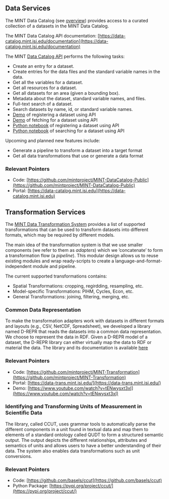 ## Data Services

The MINT Data Catalog (see [overview](https://mintproject.readthedocs.io/en/latest/datacatalog/)) provides access to a curated collection of a datasets in the MINT Data Catalog.

The MINT Data Catalog API documentation: [https://data-catalog.mint.isi.edu/documentation](https://data-catalog.mint.isi.edu/documentation)

The MINT [Data Catalog API](https://data-catalog.mint.isi.edu/documentation) performs the following tasks:

- Create an entry for a dataset.
- Create entries for the data files and the standard variable names in the data.
- Get all the variables for a dataset.
- Get all resources for a dataset.
- Get all datasets for an area (given a bounding box).
- Metadata about the dataset, standard variable names, and files.
- Full-text search of a dataset.
- Search datasets by name, id, or standard variable names.
- [Demo](https://youtu.be/9ER74oVgkv0) of registering a dataset using API
- [Demo](https://youtu.be/DIKU-4k5mKs) of fetching for a dataset using API
- [Python notebook](https://github.com/mintproject/MINT-DataCatalog-Public/blob/master/demo/api_demo.ipynb) of registering a dataset using API
- [Python notebook](https://github.com/mintproject/MINT-DataCatalog-Public/blob/master/demo/CHIRPS_browse.ipynb) of searching for a dataset using API

Upcoming and planned new features include:

- Generate a pipeline to transform a dataset into a target format
- Get all data transformations that use or generate a data format

### Relevant Pointers
- Code: [https://github.com/mintproject/MINT-DataCatalog-Public](https://github.com/mintproject/MINT-DataCatalog-Public)
- Portal: [https://data-catalog.mint.isi.edu](https://data-catalog.mint.isi.edu)


    
## Transformation Services
The [MINT Data Transformation System](https://data-trans.mint.isi.edu/)  provides a list of supported transformations that can be used to transform datasets into different formats, which may be required by different models.

The main idea of the transformation system is that we use smaller components (we refer to them as *adapters*) which we ’concatenate’ to form a transformation flow (a *pipeline*). This modular design allows us to reuse existing modules and wrap ready-scripts to create a language-and-format-independent module and pipeline.

The current supported transformations contains:
- Spatial Transformations: cropping, regirdding, resampling, etc.
- Model-specific Transformations: PIHM, Cycles, Econ, etc.
- General Transformations: joining, filtering, merging, etc.

### Common Data Representation

To make the transformation adapters work with datasets in different formats and layouts (e.g., CSV, NetCDF, Spreadsheet), we developed a library named D-REPR that reads the datasets into a common data representation. We choose to represent the data in RDF. Given a D-REPR model of a dataset, the D-REPR library can either virtually map the data to RDF or material the data. The library and its documentation is available [here](https://github.com/usc-isi-i2/d-repr)

### Relevant Pointers

- Code: [https://github.com/mintproject/MINT-Transformation](https://github.com/mintproject/MINT-Transformation)
- Portal: [https://data-trans.mint.isi.edu/](https://data-trans.mint.isi.edu/)
- Demo: [https://www.youtube.com/watch?v=tENwysxt3xI](https://www.youtube.com/watch?v=tENwysxt3xI)

### Identifying and Transforming Units of Measurement in Scientific Data

The library, called CCUT, uses grammar tools to automatically parse the different components in a unit found in textual data and map them to elements of a standard ontology called QUDT to form a structured semantic output. The output depicts the different relationships, attributes and semantics of units and allows users to have a better understanding of their data. The system also enables data transformations such as unit conversions.

### Relevant Pointers

- Code: [https://github.com/basels/ccut](https://github.com/basels/ccut)
- Python Package: [https://pypi.org/project/ccut/](https://pypi.org/project/ccut/)
